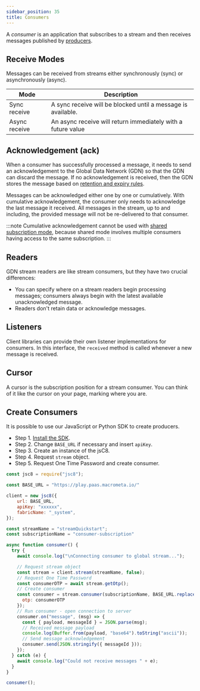 ```yaml
---
sidebar_position: 35
title: Consumers
---
```


A _consumer_ is an application that subscribes to a stream and then receives messages published by [producers](producers.md).

## Receive Modes

Messages can be received from streams either synchronously (sync) or asynchronously (async).

| Mode          | Description  |
|--------------|---------------------------|
| Sync receive  | A sync receive will be blocked until a message is available. |
| Async receive | An async receive will return immediately with a future value |

## Acknowledgement (ack)

When a consumer has successfully processed a message, it needs to send an acknowledgement to the Global Data Network (GDN) so that the GDN can discard the message. If no acknowledgement is received, then the GDN stores the message based on [retention and expiry rules](messages.md#message-retention-and-expiry).

Messages can be acknowledged either one by one or cumulatively. With cumulative acknowledgement, the consumer only needs to acknowledge the last message it received. All messages in the stream, up to and including, the provided message will not be re-delivered to that consumer.

:::note
Cumulative acknowledgement cannot be used with [shared subscription mode](subscriptions.md#shared), because shared mode involves multiple consumers having access to the same subscription.
:::

## Readers

GDN stream readers are like stream consumers, but they have two crucial differences:

- You can specify where on a stream readers begin processing messages; consumers always begin with the latest available unacknowledged message.
- Readers don't retain data or acknowledge messages.

## Listeners

Client libraries can provide their own listener implementations for consumers. In this interface, the `received` method is called whenever a new message is received.

## Cursor

A cursor is the subscription position for a stream consumer. You can think of it like the cursor on your page, marking where you are.

## Create Consumers

It is possible to use our JavaScript or Python SDK to create producers.

<Tabs groupId="modify-single">
<TabItem value="javascript" label=" JavaScript SDK">

- Step 1. [Install the SDK](../../sdks/install-sdks.md).
- Step 2. Change `BASE_URL` if necessary and insert `apiKey`.
- Step 3. Create an instance of the jsC8.
- Step 4. Request `stream` object.
- Step 5. Request One Time Password and create consumer.

```js
const jsc8 = require("jsc8");

const BASE_URL = "https://play.paas.macrometa.io/"

client = new jsc8({
    url: BASE_URL,
    apiKey: "xxxxxx",
    fabricName: "_system",
});

const streamName = "streamQuickstart";
const subscriptionName = "consumer-subscription"

async function consumer() {
  try {
    await console.log("\nConnecting consumer to global stream...");

    // Request stream object
    const stream = client.stream(streamName, false);
    // Request One Time Password
    const consumerOTP = await stream.getOtp();
    // Create consumer
    const consumer = stream.consumer(subscriptionName, BASE_URL.replace("https://",""), {
      otp: consumerOTP
    });
    // Run consumer - open connection to server
    consumer.on("message", (msg) => {
      const { payload, messageId } = JSON.parse(msg);
      // Received message payload
      console.log(Buffer.from(payload, "base64").toString("ascii"));
      // Send message acknowledgement
      consumer.send(JSON.stringify({ messageId }));
    });
  } catch (e) {
    await console.log("Could not receive messages " + e);
  }
}

consumer();
```
</TabItem>
</Tabs>